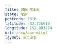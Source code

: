 ```yaml
---
title: ONE MILE
state: NSW
postcode: 2316
latitude: -32.776919
longitude: 152.083274
url: /nsw/one-mile/
layout: suburb
---
```


